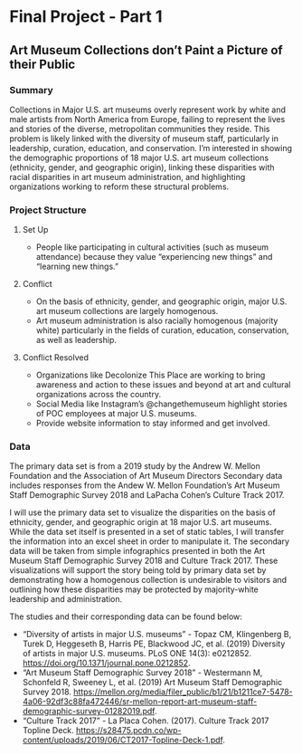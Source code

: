 # Final Project - Part 1 

## Art Museum Collections don’t Paint a Picture of their Public 

### Summary 
Collections in Major U.S. art museums overly represent work by white and male artists from North America from Europe, failing to represent the lives and stories of the diverse, metropolitan communities they reside. This problem is likely linked with the diversity of museum staff, particularly in leadership, curation, education, and conservation. I’m interested in showing the demographic proportions of 18 major U.S. art museum collections (ethnicity, gender, and geographic origin), linking these disparities with racial disparities in art museum administration, and highlighting organizations working to reform these structural problems.

### Project Structure 
1. Set Up
     -  People like participating in cultural activities (such as museum attendance) because they value “experiencing new things” and “learning new things.” 

2. Conflict
    - On the basis of ethnicity, gender, and geographic origin, major U.S. art museum collections are largely homogenous. 
    - Art museum administration is also racially homogenous (majority white) particularly in the fields of curation, education, conservation, as well as leadership. 

3. Conflict Resolved
    - Organizations like Decolonize This Place are working to bring awareness and action to these issues and beyond at art and cultural organizations across the country. 
    - Social Media like Instagram’s @changethemuseum highlight stories of POC employees at major U.S. museums.
    - Provide website information to stay informed and get involved. 

### Data
The primary data set is from a 2019 study by the Andrew W. Mellon Foundation and the Association of Art Museum Directors Secondary data includes responses from the Andew W. Mellon Foundation’s Art Museum Staff Demographic Survey 2018 and LaPacha Cohen’s Culture Track 2017. 

I will use the primary data set to visualize the disparities on the basis of ethnicity, gender, and geographic origin at 18 major U.S. art museums. While the data set itself is presented in a set of static tables, I will transfer the information into an excel sheet in order to manipulate it. The secondary data will be taken from simple infographics presented in both the Art Museum Staff Demographic Survey 2018 and Culture Track 2017. These visualizations will support the story being told by primary data set by demonstrating how a homogenous collection is undesirable to visitors and outlining how these disparities may be protected by majority-white leadership and administration. 

The studies and their corresponding data can be found below:

- “Diversity of artists in major U.S. museums” 
      - Topaz CM, Klingenberg B, Turek D, Heggeseth B, Harris PE, Blackwood JC, et al. (2019) Diversity of artists in major U.S. museums. PLoS ONE 14(3): e0212852.                 https://doi.org/10.1371/journal.pone.0212852.
- “Art Museum Staff Demographic Survey 2018”
      - Westermann M, Schonfeld R, Sweeney L, et al. (2019) Art Museum Staff Demographic Survey 2018. https://mellon.org/media/filer_public/b1/21/b1211ce7-5478-4a06-92df3c88fa472446/sr-mellon-report-art-museum-staff-demographic-survey-01282019.pdf. 
- “Culture Track 2017” 
      - La Placa Cohen. (2017). Culture Track 2017 Topline Deck. https://s28475.pcdn.co/wp-content/uploads/2019/06/CT2017-Topline-Deck-1.pdf. 
